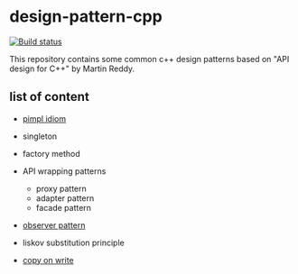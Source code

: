 # design-pattern-cpp

[![Build status](https://travis-ci.org/yijiem/design-pattern-cpp.svg?branch=master)](https://travis-ci.org/yijiem/design-pattern-cpp)

This repository contains some common c++ design patterns based on "API design for C++" by Martin Reddy.

## list of content
* [pimpl idiom](https://github.com/yijiem/design-pattern-cpp/tree/master/pimpl)

- singleton

- factory method

- API wrapping patterns
    - proxy pattern
    - adapter pattern
    - facade pattern

* [observer pattern](https://github.com/yijiem/design-pattern-cpp/tree/master/observer)

- liskov substitution principle

* [copy on write](https://github.com/yijiem/design-pattern-cpp/tree/master/cow)

